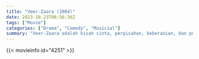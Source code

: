 ```yaml
---
title: "Veer-Zaara (2004)"
date: 2023-10-23T06:56:36Z
tags: ["Movie"]
categories: ["Drama", "Comedy", "Musicial"]
summary: "Veer-Zaara adalah kisah cinta, perpisahan, keberanian, dan pengorbanan. Kisah cinta yang menjadi inspirasi dan akan tetap menjadi legenda selamanya."
---
```


<mux-player stream-type="on-demand"
src="https://kp3d-my.sharepoint.com/personal/ryoo_kp3d_onmicrosoft_com/_layouts/15/download.aspx?share=EckliFUYe-hGg_US5CAOAaUBVzI4MRMDLBttU9zgRlb5fw" prefer-playback="mse" controls>

</mux-player>


{{< movieinfo id="4251" >}}

<script src="https://cdn.jsdelivr.net/npm/@mux/mux-player"></script>

 <script type="application/ld+json ">
{
"@context": "https://schema.org/",
"@type": "VideoObject",
"name": "Veer-Zaara (2004)",
"contentUrl": "https://stream.mux.com/ufd250002fkpj8i1vbTWfBnPiZmYZ01Z93G4jcV6xhkwIs.m3u8",
"thumbnailUrl": "https://www.themoviedb.org/t/p/original/pb6HISjs4Wf4skcX6fMUuCpnafY.jpg?width=314&fit_mode=preserve&time=25",
"uploadDate": "2023-10-23T06:56:36Z",
}

</script>